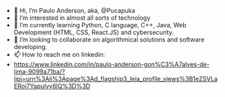- 👋 Hi, I’m Paulo Anderson, aka, @Pucapuka
- 👀 I’m interested in almost all sorts of technology
- 🌱 I’m currently learning Python, C language, C++, Java, Web Development (HTML, CSS, React.JS) and cybersecurity.
- 💞️ I’m looking to collaborate on algorithmical solutions and software developing.
- 📫 How to reach me on linkedin:
- https://www.linkedin.com/in/paulo-anderson-gon%C3%A7alves-de-lima-9099a71ba/?lipi=urn%3Ali%3Apage%3Ad_flagship3_leia_profile_views%3B1eZSVLaERoi7Yapulvy6lQ%3D%3D 

<!---
Pucapuka/Pucapuka is a ✨ special ✨ repository because its `README.md` (this file) appears on your GitHub profile.
You can click the Preview link to take a look at your changes.
--->
